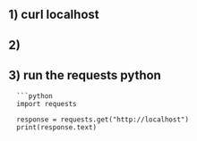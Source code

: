 ## 1) curl localhost
## 2)
## 3) run the requests python
      ```python
      import requests

      response = requests.get("http://localhost")
      print(response.text)
```
